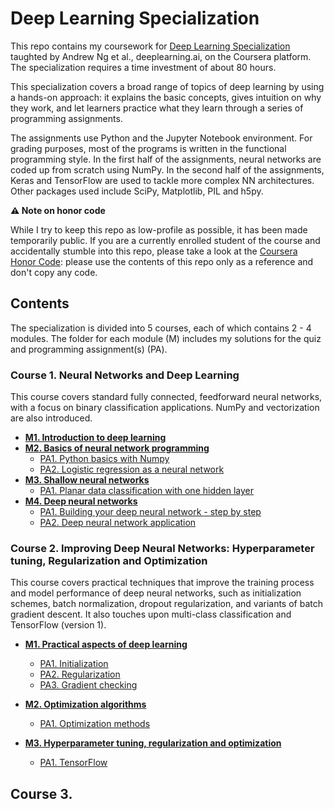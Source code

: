 # Deep Learning Specialization

This repo contains my coursework for [Deep Learning Specialization](https://www.coursera.org/specializations/deep-learning) taughted by Andrew Ng et al., deeplearning.ai, on the Coursera platform. The specialization requires a time investment of about 80 hours.

This specialization covers a broad range of topics of deep learning by using a hands-on approach: it explains the basic concepts, gives intuition on why they work, and let learners practice what they learn through a series of programming assignments.

The assignments use Python and the Jupyter Notebook environment. For grading purposes, most of the programs is written in the functional programming style. In the first half of the assignments, neural networks are coded up from scratch using NumPy. In the second half of the assignments, Keras and TensorFlow are used to tackle more complex NN architectures. Other packages used include SciPy, Matplotlib, PIL and h5py.



**⚠️ Note on honor code**

While I try to keep this repo as low-profile as possible, it has been made temporarily public. If you are a currently enrolled student of the course and accidentally stumble into this repo, please take a look at the [Coursera Honor Code](https://learner.coursera.help/hc/en-us/articles/209818863-Coursera-Honor-Code): please use the contents of this repo only as a reference and don't copy any code.



## Contents

The specialization is divided into 5 courses, each of which contains 2 - 4 modules. The folder for each module (M) includes my solutions for the quiz and programming assignment(s) (PA).

### Course 1. Neural Networks and Deep Learning

This course covers standard fully connected, feedforward neural networks, with a focus on binary classification applications. NumPy and vectorization are also introduced.

* [**M1. Introduction to deep learning**](https://github.com/yjench/coursera-deep-learning-specialization/tree/master/C1M1%20-%20Introduction%20to%20deep%20learning)
* [**M2. Basics of neural network programming**](https://github.com/yjench/coursera-deep-learning-specialization/tree/master/C1M2%20-%20Basics%20of%20neural%20network%20programming)
  * [PA1. Python basics with Numpy](https://github.com/yjench/coursera-deep-learning-specialization/blob/master/C1M2%20-%20Basics%20of%20neural%20network%20programming/Python%20basics%20with%20Numpy/Python_Basics_With_Numpy_v3a.ipynb)
  * [PA2. Logistic regression as a neural network](https://github.com/yjench/coursera-deep-learning-specialization/blob/master/C1M2%20-%20Basics%20of%20neural%20network%20programming/Logistic%20regression%20as%20a%20neural%20network/Logistic_Regression_with_a_Neural_Network_mindset_v6a.ipynb)
* [**M3. Shallow neural networks**](https://github.com/yjench/coursera-deep-learning-specialization/tree/master/C1M3%20-%20Shallow%20neural%20networks)
  * [PA1. Planar data classification with one hidden layer](https://github.com/yjench/coursera-deep-learning-specialization/blob/master/C1M3%20-%20Shallow%20neural%20networks/Planar%20data%20classification%20with%20one%20hidden%20layer/Planar_data_classification_with_onehidden_layer_v6c.ipynb)
* [**M4. Deep neural networks**](https://github.com/yjench/coursera-deep-learning-specialization/tree/master/C1M4%20-%20Deep%20neural%20networks)
  * [PA1. Building your deep neural network - step by step](https://github.com/yjench/coursera-deep-learning-specialization/blob/master/C1M4%20-%20Deep%20neural%20networks/Building%20your%20deep%20neural%20network%20-%20step%20by%20step/Building_your_Deep_Neural_Network_Step_by_Step_v8a.ipynb)
  * [PA2. Deep neural network application](https://github.com/yjench/coursera-deep-learning-specialization/blob/master/C1M4%20-%20Deep%20neural%20networks/Deep%20neural%20network%20application/Deep%2BNeural%2BNetwork%2B-%2BApplication%2Bv8.ipynb)



### Course 2. Improving Deep Neural Networks: Hyperparameter tuning, Regularization and Optimization

This course covers practical techniques that improve the training process and model performance of deep neural networks, such as initialization schemes, batch normalization, dropout regularization, and variants of batch gradient descent. It also touches upon multi-class classification and TensorFlow (version 1).

* [**M1. Practical aspects of deep learning**](https://github.com/yjench/coursera-deep-learning-specialization/tree/master/C2M1%20-%20Practical%20aspects%20of%20deep%20learning)
  * [PA1. Initialization](https://github.com/yjench/coursera-deep-learning-specialization/blob/master/C2M1%20-%20Practical%20aspects%20of%20deep%20learning/Initialization/Initialization.ipynb)
  * [PA2. Regularization](https://github.com/yjench/coursera-deep-learning-specialization/blob/master/C2M1%20-%20Practical%20aspects%20of%20deep%20learning/Regularization/Regularization_v2a.ipynb)
  * [PA3. Gradient checking](https://github.com/yjench/coursera-deep-learning-specialization/blob/master/C2M1%20-%20Practical%20aspects%20of%20deep%20learning/Gradient%20checking/Gradient%20Checking%20v1.ipynb)
* [**M2. Optimization algorithms**](https://github.com/yjench/coursera-deep-learning-specialization/tree/master/C2M2%20-%20Optimization%20algorithms)
  * [PA1. Optimization methods](https://github.com/yjench/coursera-deep-learning-specialization/blob/master/C2M2%20-%20Optimization%20algorithms/Optimization%20methods/Optimization_methods_v1b.ipynb)

* [**M3. Hyperparameter tuning, regularization and optimization**](https://github.com/yjench/coursera-deep-learning-specialization/tree/master/C2M3%20-%20Hyperparameter%20tuning%2C%20regularization%20and%20optimization)
  * [PA1. TensorFlow](https://github.com/yjench/coursera-deep-learning-specialization/blob/master/C2M3%20-%20Hyperparameter%20tuning%2C%20regularization%20and%20optimization/TensorFlow/TensorFlow_Tutorial_v3b.ipynb)



## Course 3.

